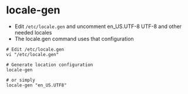 # locale-gen

- Edit `/etc/locale.gen` and uncomment en_US.UTF-8 UTF-8 and other needed locales
- The locale.gen command uses that configuration

```shell
# Edit /etc/locale.gen
vi "/etc/locale.gen"

# Generate location configuration
locale-gen

# or simply
locale-gen "en_US.UTF8"
```
